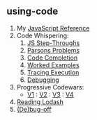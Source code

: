## using-code

1. My [JavaScript Reference](https://github.com/jankelearning/javascript)
2. Code Whispering:
    1. [JS Step-Throughs](https://github.com/jankelearning/js-step-throughs)
    2. [Parsons Problems](https://github.com/jankelearning/parsons)
    3. [Code Completion](https://github.com/jankelearning/code-completion)
    4. [Worked Examples](https://github.com/jankelearning/worked-examples)
    5. [Tracing Execution](https://github.com/jankelearning/tracing-execution)
    6. [Debugging](https://github.com/jankelearning/debugging)
3. Progressive Codewars:  
    * [V1](https://github.com/jankelearning/codewars-v1/) : [V2](https://github.com/jankelearning/codewars-v2/) : [V3](https://github.com/jankelearning/codewars-v3/) : [V4](https://github.com/jankelearning/codewars-v4/)     
4. [Reading Lodash](https://github.com/jankelearning/reading-lodash)
5. [(De)bug-off](https://github.com/elewa-academy/de-bug-off-template)
  
